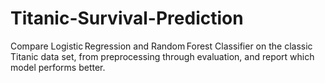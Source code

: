 # Titanic-Survival-Prediction
Compare Logistic Regression and Random Forest Classifier on the classic Titanic data set, from preprocessing through evaluation, and report which model performs better.
